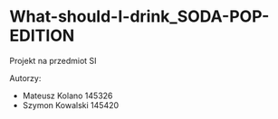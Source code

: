 # What-should-I-drink_SODA-POP-EDITION

Projekt na przedmiot SI

Autorzy:
<ul>
  <li> Mateusz Kolano 145326
  <li> Szymon Kowalski 145420  
</ul>
  
